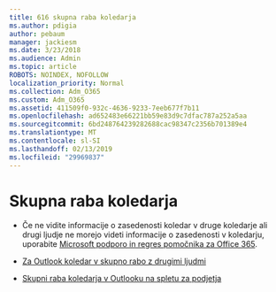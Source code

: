 ```yaml
---
title: 616 skupna raba koledarja
ms.author: pdigia
author: pebaum
manager: jackiesm
ms.date: 3/23/2018
ms.audience: Admin
ms.topic: article
ROBOTS: NOINDEX, NOFOLLOW
localization_priority: Normal
ms.collection: Adm_O365
ms.custom: Adm_O365
ms.assetid: 411509f0-932c-4636-9233-7eeb677f7b11
ms.openlocfilehash: ad652483e66221bb59e83d9c7dfac787a252a5aa
ms.sourcegitcommit: 6bd248764239282688cac98347c2356b701389e4
ms.translationtype: MT
ms.contentlocale: sl-SI
ms.lasthandoff: 02/13/2019
ms.locfileid: "29969837"
---
```

# <a name="calendar-sharing"></a>Skupna raba koledarja

- Če ne vidite informacije o zasedenosti koledar v druge koledarje ali drugi ljudje ne morejo videti informacije o zasedenosti v koledarju, uporabite [Microsoft podporo in regres pomočnika za Office 365](https://diagnostics.office.com/).
    
- [Za Outlook koledar v skupno rabo z drugimi ljudmi](https://support.office.com/article/353ed2c1-3ec5-449d-8c73-6931a0adab88)
    
- [Skupni raba koledarja v Outlooku na spletu za podjetja](https://support.office.com/article/7ecef8ae-139c-40d9-bae2-a23977ee58d5)
    

